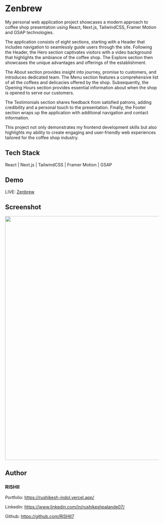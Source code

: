 # Zenbrew

My personal web application project showcases a modern approach to coffee shop presentation using React, Next.js, TailwindCSS, Framer Motion and GSAP technologies.

The application consists of eight sections, starting with a Header that includes navigation to seamlessly guide users through the site. Following the Header, the Hero section captivates visitors with a video background that highlights the ambiance of the coffee shop. The Explore section then showcases the unique advantages and offerings of the establishment.

The About section provides insight into journey, promise to customers, and introduces dedicated team. The Menu section features a comprehensive list of all the coffees and delicacies offered by the shop. Subsequently, the Opening Hours section provides essential information about when the shop is opened to serve our customers.

The Testimonials section shares feedback from satisfied patrons, adding credibility and a personal touch to the presentation. Finally, the Footer section wraps up the application with additional navigation and contact information.

This project not only demonstrates my frontend development skills but also highlights my ability to create engaging and user-friendly web experiences tailored for the coffee shop industry.

## Tech Stack

React | Next.js | TailwindCSS | Framer Motion | GSAP

## Demo

LIVE: [Zenbrew](https://zenbrew-zeta.vercel.app/)

## Screenshot

<img src="/public/assets/zenbrew.png" alt="" width="800">

## Author

### RISHII

Portfolio: https://rushikesh-indol.vercel.app/

Linkedin: https://www.linkedin.com/in/rushikeshpalande07/

Github: https://github.com/RISHII7